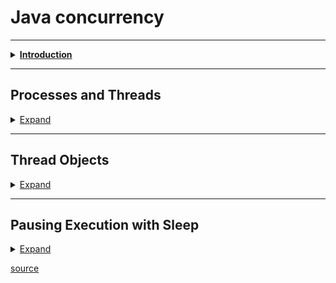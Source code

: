 <h1> Java concurrency </h1>

---
<details>
  <summary> <b><u>Introduction</u></b> </summary>
<p>
  Computer users take it for granted that their systems can do more than one thing at a time. They assume that they can
  continue to work in a word processor, while other applications download files, manage the print queue, and stream audio.
  Even a single application is often expected to do more than one thing at a time. For example, that streaming audio
  application must simultaneously read the digital audio off the network , decompress ir, manage playback, and update its
  display. Even the word processor should always be ready to respond to keyboard and mouse event, no matter how busy it is
  reformatting text or updating the display. Software that can do such things is known as concurrent software.
</p>
<p>
  The Java platform is designed from the ground up to support concurrent programming, with basic concurrency support in
  the Java programming language and the Java class libraries. Since version 5.0, the Java platform has also included
  high-level concurrency APIs. This lesson introduces the platform's basic concurrency support and summarizes some of the
  high-level APIs in the <code>java.util.concurrent</code> packages.
</p>
</details>

---

<h2>Processes and Threads</h2>
<details>

  <summary><u>Expand</u></summary>

<p>
  In concurrent programming, there are two basic units of execution: <b>processes</b> and <b>threads</b>
  Int the Java programming language, concurrent programming is mostly concerned with threads. However, processes are 
  also important.
</p>
<p>
  It's becoming more and more common for computer systems to have multiple processors or processors with multiple
  execution cores. This greatly enhances a system's capacity for concurrent execution of processes
  and threads - but concurrency is possible even on simple systems, without multiple processors or execution cores.
</p>
<H3>Processes</H3>
<p>
  A <b>process</b> has a self-contained execution environment. A process generally has a complete, private set of basic 
  <i>run-time resources</i> ; in particular, each process has its own memory space.
</p>
<p>
  <b>Processes</b> are often seen as synonymous with programs or applications. However, what the user sees as a single
  application may in fact be a set of cooperating processes. To facilitate communication between processes, most operating
  systems support <i>Inter Process Communication</i> (IPC) resources, such as <b>pipes</b> and <b>sockets</b>. IPC is used not just
  for communication between processes on the same system, but processes on different systems.
</p>
<p>
  Most implementations of the Java virtual machine run as a single process. A java application can create additional
  processes using a <a href="https://docs.oracle.com/javase/8/docs/api/java/lang/ProcessBuilder.html">ProcessBuilder</a>
  object. <br>
</p>
<h3>Threads</h3>
<p>
  <b>Threads</b> are sometimes called <i>lightweight processes</i>. Both <b>processes</b> and <b>threads</b> provide an execution environment,
  but creating a new thread requires fewer resources than creating a new process. <b>Threads</b> exist within a process
  - every process has at least one. <b>Threads</b> share the process's resources, including memory and open files. This makes for
  efficient, but potentially problematic, communication.
</p>
<p>
  Multithreaded execution is an essential feature of the Java platform. Every application has at least one thread - or
  several, if you count "system" threads that do things like memory management and signal handling. But from the application
  programmer's point of view, you start with just one thread, called the main thread. This thread has the ability to 
  create additional thread.
</p>
</details>

---

<h2>Thread Objects</h2>

<details>

<summary> <u>Expand</u> </summary>

<p>
  Each thread is associated with an instance of the class <a href="https://docs.oracle.com/javase/8/docs/api/java/lang/Thread.html">Thread</a>.
  There are two basic strategies for using <code>Thread</code> objects to create a concurrent application.
</p>

+ <p>
    To directly control thread creation and management, simply instantiate <code>Thread</code> each time the application needs
    to initiate an asynchronous task.
  </p>
+ <p>
    To abstract thread management from the rest of your application, pass the application's task to an <i>executor</i> task.
  </p>

<p>
  This section documents the use of Thread objects. Executors are discussed with other
  <a href="https://docs.oracle.com/javase/tutorial/essential/concurrency/highlevel.html">high-level concurrency objects</a>.
</p>
<h3>Defining and starting a Thread</h3>
<p>
  An application that creates an instance of <code>Thread</code> must provide the code that will run in that thread.
  There are two ways to do this:
</p>

+ Provide a ``Runnable`` object. The <a href="https://docs.oracle.com/javase/8/docs/api/java/lang/Runnable.html">
  Runnable</a>
  interface defines a single method, ``run()``, meant to contain the code executed in the thread. The ``Runnable``
  object is passed to the ``Thread`` constructor, as in the Example:

```java
public class HelloRunnable implements Runnable {

  public void run() {
    System.out.println("Hello from a thread!");
  }

  public static void main(String args[]) {
    (new Thread(new HelloRunnable())).start();
  }

}
```

+ Subclass ``Thread``. The ``Thread`` class itself implements ``Runnable``, though its ``run()`` method does nothing. An
  application can subclass ``Thread``, providing its own implementation of ``run()``, as in the Example:

```java
 public class HelloThread extends Thread {

  public void run() {
    System.out.println("Hello from a thread!");
  }

  public static void main(String args[]) {
    (new HelloThred()).start();
  }

}
```

<p>Notice that both examples invoke <code>Thread.start()</code> in order to start the new thread.</p>
<p>
  Which of these idioms should you use? The first idiom, which employs a Runnable object, is more general, because the 
  <code>Runnable</code> object can subclass a class other than <code>Thread</code>. The second idiom is easier to use in 
  simple applications, but is limited by the fact that your task class must be a descendant of <code>Thread</code>.
</p>
<p>
  The <code>Thread</code> class defines a number of methods useful for thread management. These include <code>static</code>
  methods, which provide information about, or effect the status of, the thread invoking the method. The other methods
  are invoked from other threads involved in managing the thread and <code>Thread</code> object.
</p>

</details>

---

<h2>Pausing Execution with Sleep</h2>

<details>

  <summary><u>Expand</u></summary>

<p>
  <code>Thread.sleep()</code> causes the current thread to suspend execution for a specified period. This is an efficient
  means of making processor time available to the other threads of an applications that might be running on a computer system.
  The <code>sleep()</code> method can also be used for pacing, as shown in the example that follows, and waiting for 
  another thread with duties that are understood to have time requirements, as with the <code>SimpleThread</code> example 
  in a later section.
</p>
<p>
  Two overloaded versions of sleep are provided: one that specifies the sleep time to the millisecond and one that 
  specifies the sleep time to the nanosecond. However, these sleep times are not guaranteed to be precise, because they 
  are limited by the facilities provided by the underlying OS. Also, the sleep period can be terminated by interrupts, 
  as we'll see in a later section. In any case, you cannot assume that invoking sleep will suspend the thread for 
  precisely the time period specified.
</p>

```JAVA
  public class SleepMessages {
  public static void main(String[] args) throws InterruptedException {
    String[] importantIfo = {
            "Mares eat oats",
            "Does eat oats",
            "Little lambs eat ivy",
            "A kid will eat ivy too"
    };

    for(int i = 0; i < importantInfo.lenght; i++) {
      //Pause for 4 seconds
      Thread.sleep(4000);
      //Print a message
      System.out.println(importantInfo[i]);
    }
  }
}
```

<p>
  Notice that <code>main()</code> declares that it <code>throws InterruptedException</code>. This is an exception that 
  <code>sleep</code> throws when another thread interrupts the current thread while <code>sleep</code> is active.
  Since this application has not defined another thread to cause the interrupt, it doesn't bother to catch 
  <code>InterruptedException</code>.
</p>
</details>

[source](https://docs.oracle.com/javase/tutorial/essential/concurrency/sleep.html)
